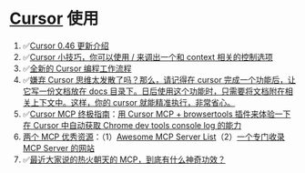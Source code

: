 # [Cursor](https://www.cursor.com/) 使用

1. ✅[Cursor 0.46 更新介绍](https://www.youtube.com/watch?v=bTaOsYYMHs4)
2. ✅[Cursor 小技巧，你可以使用 / 来调出一个和 context 相关的控制选项](https://x.com/vikingmute/status/1893191257310020074)
3. ✅[全新的 Cursor 编程工作流程](https://x.com/Yangyixxxx/status/1896009611637113044)
4. ✅[嫌弃 Cursor 思维太发散了吗？那么，请记得在 cursor 完成一个功能后，让它写一份文档放在 docs 目录下。日后使用这个功能时，只需要将文档附在相关上下文中。这样，你的 cursor 就能精准执行，非常省心。](https://x.com/beihuo/status/1895647183057412226)
5. ✅[Cursor MCP 终极指南](https://x.com/iguangzhengli/status/1894698067989061983)：[用 Cursor MCP + browsertools 插件来体验一下在 Cursor 中自动获取 Chrome dev tools console log 的能力](https://browsertools.agentdesk.ai/installation)
6. [两个 MCP 优秀资源](https://x.com/vista8/status/1893336389116203256)：（1）[Awesome MCP Server List](https://github.com/appcypher/awesome-mcp-servers?tab=readme-ov-file)（2）[一个专门收录 MCP Server 的网站](https://smithery.ai/)
7. ✅[最近大家说的热火朝天的 MCP，到底有什么神奇功效？](https://x.com/Yangyixxxx/status/1893494130908557571)
